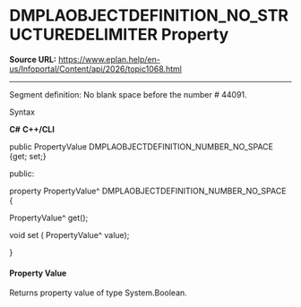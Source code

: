 # DMPLAOBJECTDEFINITION_NO_STRUCTUREDELIMITER Property

**Source URL:** https://www.eplan.help/en-us/Infoportal/Content/api/2026/topic1068.html

---

Segment definition: No blank space before the number # 44091.

Syntax

**C#**
**C++/CLI**


public PropertyValue DMPLAOBJECTDEFINITION_NUMBER_NO_SPACE {get; set;}

public:

property PropertyValue^ DMPLAOBJECTDEFINITION_NUMBER_NO_SPACE {

   PropertyValue^ get();

   void set (    PropertyValue^ value);

}


#### Property Value

Returns property value of type System.Boolean.
